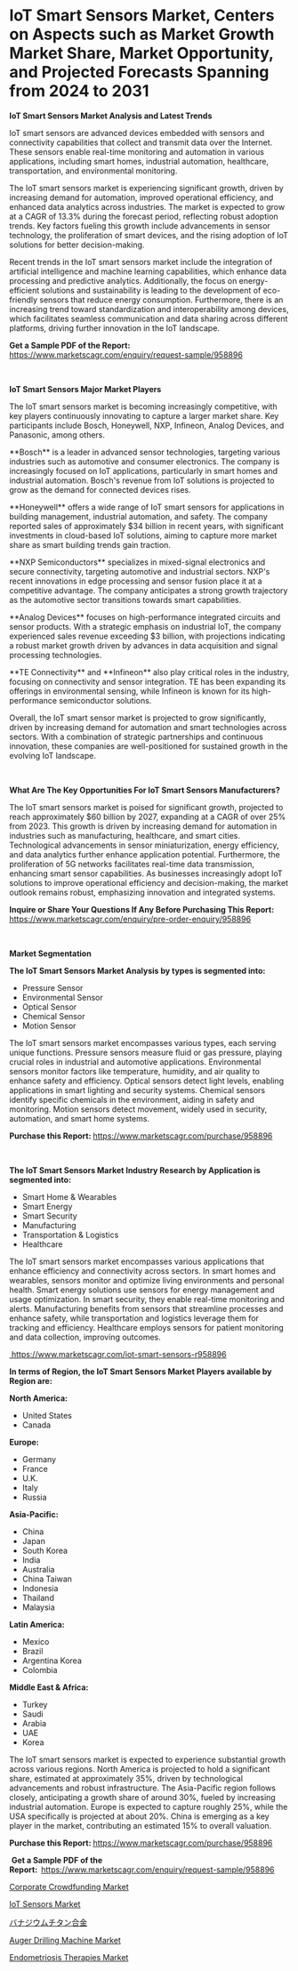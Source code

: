 <p><h1>IoT Smart Sensors Market, Centers on Aspects such as Market Growth Market Share, Market Opportunity, and Projected Forecasts Spanning from 2024 to 2031</h1></p><p><strong>IoT Smart Sensors Market Analysis and Latest Trends</strong></p>
<p><p>IoT smart sensors are advanced devices embedded with sensors and connectivity capabilities that collect and transmit data over the Internet. These sensors enable real-time monitoring and automation in various applications, including smart homes, industrial automation, healthcare, transportation, and environmental monitoring. </p><p>The IoT smart sensors market is experiencing significant growth, driven by increasing demand for automation, improved operational efficiency, and enhanced data analytics across industries. The market is expected to grow at a CAGR of 13.3% during the forecast period, reflecting robust adoption trends. Key factors fueling this growth include advancements in sensor technology, the proliferation of smart devices, and the rising adoption of IoT solutions for better decision-making.</p><p>Recent trends in the IoT smart sensors market include the integration of artificial intelligence and machine learning capabilities, which enhance data processing and predictive analytics. Additionally, the focus on energy-efficient solutions and sustainability is leading to the development of eco-friendly sensors that reduce energy consumption. Furthermore, there is an increasing trend toward standardization and interoperability among devices, which facilitates seamless communication and data sharing across different platforms, driving further innovation in the IoT landscape.</p></p>
<p><strong>Get a Sample PDF of the Report:&nbsp;</strong> <a href="https://www.marketscagr.com/enquiry/request-sample/958896">https://www.marketscagr.com/enquiry/request-sample/958896</a></p>
<p>&nbsp;</p>
<p><strong>IoT Smart Sensors Major Market Players</strong></p>
<p><p>The IoT smart sensors market is becoming increasingly competitive, with key players continuously innovating to capture a larger market share. Key participants include Bosch, Honeywell, NXP, Infineon, Analog Devices, and Panasonic, among others. </p><p>**Bosch** is a leader in advanced sensor technologies, targeting various industries such as automotive and consumer electronics. The company is increasingly focused on IoT applications, particularly in smart homes and industrial automation. Bosch's revenue from IoT solutions is projected to grow as the demand for connected devices rises.</p><p>**Honeywell** offers a wide range of IoT smart sensors for applications in building management, industrial automation, and safety. The company reported sales of approximately $34 billion in recent years, with significant investments in cloud-based IoT solutions, aiming to capture more market share as smart building trends gain traction.</p><p>**NXP Semiconductors** specializes in mixed-signal electronics and secure connectivity, targeting automotive and industrial sectors. NXP's recent innovations in edge processing and sensor fusion place it at a competitive advantage. The company anticipates a strong growth trajectory as the automotive sector transitions towards smart capabilities.</p><p>**Analog Devices** focuses on high-performance integrated circuits and sensor products. With a strategic emphasis on industrial IoT, the company experienced sales revenue exceeding $3 billion, with projections indicating a robust market growth driven by advances in data acquisition and signal processing technologies.</p><p>**TE Connectivity** and **Infineon** also play critical roles in the industry, focusing on connectivity and sensor integration. TE has been expanding its offerings in environmental sensing, while Infineon is known for its high-performance semiconductor solutions.</p><p>Overall, the IoT smart sensor market is projected to grow significantly, driven by increasing demand for automation and smart technologies across sectors. With a combination of strategic partnerships and continuous innovation, these companies are well-positioned for sustained growth in the evolving IoT landscape.</p></p>
<p>&nbsp;</p>
<p><strong>What Are The Key Opportunities For IoT Smart Sensors Manufacturers?</strong></p>
<p><p>The IoT smart sensors market is poised for significant growth, projected to reach approximately $60 billion by 2027, expanding at a CAGR of over 25% from 2023. This growth is driven by increasing demand for automation in industries such as manufacturing, healthcare, and smart cities. Technological advancements in sensor miniaturization, energy efficiency, and data analytics further enhance application potential. Furthermore, the proliferation of 5G networks facilitates real-time data transmission, enhancing smart sensor capabilities. As businesses increasingly adopt IoT solutions to improve operational efficiency and decision-making, the market outlook remains robust, emphasizing innovation and integrated systems.</p></p>
<p><strong>Inquire or Share Your Questions If Any Before Purchasing This Report:</strong> <a href="https://www.marketscagr.com/enquiry/pre-order-enquiry/958896">https://www.marketscagr.com/enquiry/pre-order-enquiry/958896</a></p>
<p>&nbsp;</p>
<p><strong>Market Segmentation</strong></p>
<p><strong>The IoT Smart Sensors Market Analysis by types is segmented into:</strong></p>
<p><ul><li>Pressure Sensor</li><li>Environmental Sensor</li><li>Optical Sensor</li><li>Chemical Sensor</li><li>Motion Sensor</li></ul></p>
<p><p>The IoT smart sensors market encompasses various types, each serving unique functions. Pressure sensors measure fluid or gas pressure, playing crucial roles in industrial and automotive applications. Environmental sensors monitor factors like temperature, humidity, and air quality to enhance safety and efficiency. Optical sensors detect light levels, enabling applications in smart lighting and security systems. Chemical sensors identify specific chemicals in the environment, aiding in safety and monitoring. Motion sensors detect movement, widely used in security, automation, and smart home systems.</p></p>
<p><strong>Purchase this Report:&nbsp;</strong><a href="https://www.marketscagr.com/purchase/958896">https://www.marketscagr.com/purchase/958896</a></p>
<p>&nbsp;</p>
<p><strong>The IoT Smart Sensors Market Industry Research by Application is segmented into:</strong></p>
<p><ul><li>Smart Home & Wearables</li><li>Smart Energy</li><li>Smart Security</li><li>Manufacturing</li><li>Transportation & Logistics</li><li>Healthcare</li></ul></p>
<p><p>The IoT smart sensors market encompasses various applications that enhance efficiency and connectivity across sectors. In smart homes and wearables, sensors monitor and optimize living environments and personal health. Smart energy solutions use sensors for energy management and usage optimization. In smart security, they enable real-time monitoring and alerts. Manufacturing benefits from sensors that streamline processes and enhance safety, while transportation and logistics leverage them for tracking and efficiency. Healthcare employs sensors for patient monitoring and data collection, improving outcomes.</p></p>
<p><a href="https://www.marketscagr.com/iot-smart-sensors-r958896">&nbsp;https://www.marketscagr.com/iot-smart-sensors-r958896</a></p>
<p><strong>In terms of Region, the IoT Smart Sensors Market Players available by Region are:</strong></p>
<p>
    <p> <strong> North America: </strong>
        <ul>
            <li>United States</li>
            <li>Canada</li>
        </ul>
        </p> 
    <p> <strong> Europe: </strong>
        <ul>
            <li>Germany</li>
            <li>France</li>
            <li>U.K.</li>
            <li>Italy</li>
            <li>Russia</li>
        </ul>
        </p> 
    <p> <strong> Asia-Pacific: </strong>
        <ul>
            <li>China</li>
            <li>Japan</li>
            <li>South Korea</li>
            <li>India</li>
            <li>Australia</li>
            <li>China Taiwan</li>
            <li>Indonesia</li>
            <li>Thailand</li>
            <li>Malaysia</li>
        </ul>
        </p> 
    <p> <strong> Latin America: </strong>
        <ul>
            <li>Mexico</li>
            <li>Brazil</li>
            <li>Argentina Korea</li>
            <li>Colombia</li>
        </ul>
        </p> 
    <p> <strong> Middle East & Africa: </strong>
        <ul>
            <li>Turkey</li>
            <li>Saudi</li>
            <li>Arabia</li>
            <li>UAE</li>
            <li>Korea</li>
        </ul>
    </p>
    </p>
<p><p>The IoT smart sensors market is expected to experience substantial growth across various regions. North America is projected to hold a significant share, estimated at approximately 35%, driven by technological advancements and robust infrastructure. The Asia-Pacific region follows closely, anticipating a growth share of around 30%, fueled by increasing industrial automation. Europe is expected to capture roughly 25%, while the USA specifically is projected at about 20%. China is emerging as a key player in the market, contributing an estimated 15% to overall valuation.</p></p>
<p><strong>Purchase this Report: </strong><a href="https://www.marketscagr.com/purchase/958896">https://www.marketscagr.com/purchase/958896</a></p>
<p>&nbsp;<strong>Get a Sample PDF of the Report:&nbsp;&nbsp;</strong><a href="https://www.marketscagr.com/enquiry/request-sample/958896">https://www.marketscagr.com/enquiry/request-sample/958896</a></p>
<p><strong></strong></p>
<p><p><a href="https://www.linkedin.com/pulse/how-regional-markets-adapting-corporate-crowdfunding-market-hnqpf?trackingId=nmsW%2FqhuSEyf97tHnCXgSw%3D%3D">Corporate Crowdfunding Market</a></p><p><a href="https://medium.com/@kellygordon08/the-iot-sensors-market-prioritizes-cost-control-and-efficiency-enhancement-7b236cdcf738">IoT Sensors Market</a></p><p><a href="https://medium.com/@shepardelmer/vanadium-titanium-alloy-market-%E3%81%AF-%E3%82%B3%E3%82%B9%E3%83%88%E7%AE%A1%E7%90%86%E3%81%A8%E5%8A%B9%E7%8E%87%E5%90%91%E4%B8%8A%E3%82%92%E5%84%AA%E5%85%88%E3%81%97%E3%81%BE%E3%81%99-%E3%81%95%E3%82%89%E3%81%AB-%E5%A0%B1%E5%91%8A%E6%9B%B8%E3%81%AF%E5%B8%82%E5%A0%B4%E3%81%AE%E9%9C%80%E8%A6%81%E9%9D%A2%E3%81%A8%E4%BE%9B%E7%B5%A6%E9%9D%A2%E3%81%AE%E4%B8%A1%E6%96%B9%E3%82%92%E3%82%AB%E3%83%90%E3%83%BC%E3%81%97%E3%81%A6%E3%81%84%E3%81%BE%E3%81%99-f25f65c17265">バナジウムチタン合金</a></p><p><a href="https://www.linkedin.com/pulse/market-leaders-laggards-global-auger-drilling-machine-trends-5x59c?trackingId=oxQZtMF6SBC%2BqR4o67abhw%3D%3D">Auger Drilling Machine Market</a></p><p><a href="https://issuu.com/reportprime-2/docs/endometriosis-therapies-market-size_d01ab0a3dd959f">Endometriosis Therapies Market</a></p></p>